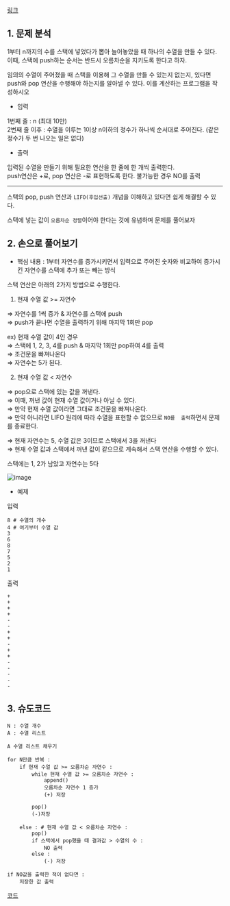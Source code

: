 [링크](https://www.acmicpc.net/problem/1874)

## 1. 문제 분석

1부터 n까지의 수를 스택에 넣었다가 뽑아 늘어놓았을 때 하나의 수열을 만들 수 있다.  
이때, 스택에 push하는 순서는 반드시 오름차순을 지키도록 한다고 하자.

임의의 수열이 주어졌을 때 스택을 이용해 그 수열을 만들 수 있는지 없는지, 있다면 push와 pop 연산을 수행해야 하는지를 알아낼 수 있다. 이를 계산하는 프로그램을 작성하시오

- 입력

1번째 줄 : n (최대 10만)   
2번째 줄 이후 : 수열을 이루는 1이상 n이하의 정수가 하나씩 순서대로 주어진다. (같은 정수가 두 번 나오는 일은 없다)

- 출력

입력된 수열을 만들기 위해 필요한 연산을 한 줄에 한 개씩 출력한다.  
push연산은 +로, pop 연산은 -로 표현하도록 한다. 불가능한 경우 NO를 출력 

---

스택의 pop, push 연산과 `LIFO(후입선출)` 개념을 이해하고 있다면 쉽게 해결할 수 있다. 

스택에 넣는 값이 `오름차순 정렬`이어야 한다는 것에 유념하며 문제를 풀어보자

## 2. 손으로 풀어보기 

- 핵심 내용 : 1부터 자연수를 증가시키면서 입력으로 주어진 숫자와 비교하여 증가시킨 자연수를 스택에 추가 또는 빼는 방식

스택 연산은 아래의 2가지 방법으로 수행한다.

1. 현재 수열 값 >= 자연수

⇒ 자연수를 1씩 증가 & 자연수를 스택에 push   
⇒ push가 끝나면 수열을 출력하기 위해 마지막 1회만 pop 

ex) 현재 수열 값이 4인 경우  
⇒ 스택에 1, 2, 3, 4를 push & 마지막 1회만 pop하여 4를 출력  
⇒ 조건문을 빠져나온다  
⇒ 자연수는 5가 된다.

2. 현재 수열 값 < 자연수

⇒ pop으로 스택에 있는 값을 꺼낸다.  
⇒ 이때, 꺼낸 값이 현재 수열 값이거나 아닐 수 있다.  
⇒ 만약 현재 수열 값이라면 그대로 조건문을 빠져나온다.  
⇒ 만약 아니라면 LIFO 원리에 따라 수열을 표현할 수 없으므로 `NO를 
출력`하면서 문제를 종료한다.  

⇒ 현재 자연수는 5, 수열 값은 3이므로 스택에서 3을 꺼낸다  
⇒ 현재 수열 값과 스택에서 꺼낸 값이 같으므로 계속해서 스택 연산을 수행할 수 있다. 

스택에는 1, 2가 남았고 자연수는 5다

![image](../../image/day4/11번_001.png)

- 예제

입력 
```
8 # 수열의 개수 
4 # 여기부터 수열 값 
3
6
8
7
5
2
1
```

출력 
```
+
+
+
+
-
-
+
+
-
+
+
-
-
-
-
-
```

## 3. 슈도코드 

``` 
N : 수열 개수 
A : 수열 리스트 

A 수열 리스트 채우기 

for N만큼 반복 : 
    if 현재 수열 값 >= 오름차순 자연수 : 
        while 현재 수열 값 >= 오름차순 자연수 : 
            append()
            오름차순 자연수 1 증가
            (+) 저장
        
        pop()
        (-)저장

    else : # 현재 수열 값 < 오름차순 자연수 : 
        pop()
        if 스택에서 pop했을 때 결과값 > 수열의 수 :
            NO 출력
        else : 
            (-) 저장

if NO값을 출력한 적이 없다면 : 
    저장한 값 출력
```

[코드](../../code/day4/11_스택으로수열만들기.py)
